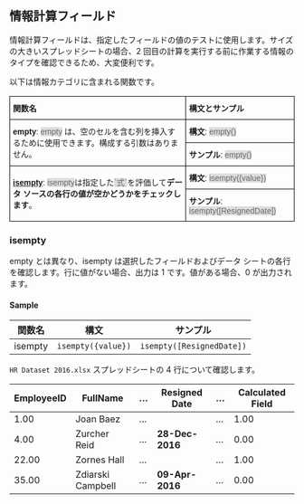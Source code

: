 ## 情報計算フィールド

情報計算フィールドは、指定したフィールドの値のテストに使用します。サイズの大きいスプレッドシートの場合、2 回目の計算を実行する前に作業する情報のタイプを確認できるため、大変便利です。

以下は情報カテゴリに含まれる関数です。

<style type="text/css">
.tg  {border-collapse:collapse;border-spacing:0;}
.tg td{font-family:Arial, sans-serif;font-size:14px;padding:10px 5px;border-style:solid;border-width:1px;overflow:hidden;word-break:normal;border-color:black;}
.tg th{font-family:Arial, sans-serif;font-size:14px;font-weight:normal;padding:10px 5px;border-style:solid;border-width:1px;overflow:hidden;word-break:normal;border-color:black;}
.tg .tg-cly1{text-align:left;vertical-align:middle}
.gray-snippet-cstm{color: #666;background-color: #ddd;}
</style>
<table class="tg">
  <tr>
    <th class="tg-cly1"><span style="font-weight:bold">関数名</span></th>
    <th class="tg-cly1"><span style="font-weight:bold">構文とサンプル</span></th>
  </tr>
  <tr>
    <td class="tg-cly1" rowspan="2"><span style="font-weight:bold">empty</span>: <span class="gray-snippet-cstm">empty</span> は、空のセルを含む列を挿入するために使用できます。構成する引数はありません。</td>
    <td class="tg-cly1"><span style="font-weight:bold">構文</span>:  <span class="gray-snippet-cstm">empty()</span></td>
  </tr>
  <tr>
    <td class="tg-cly1"><span style="font-weight:bold">サンプル</span>:  <span class="gray-snippet-cstm">empty()</span></td>
  </tr>
  <tr>
    <td class="tg-cly1" rowspan="2"><a href="https://https://help.revealbi.io/jp/information-calculated-fields#calculated-isempty"><span style="font-weight:bold">isempty</span></a>: <span class="gray-snippet-cstm">isempty</span>は指定した<span class="gray-snippet-cstm">`式`</span>を評価して<span style="font-weight:bold">データ ソースの各行の値が空かどうかをチェックします</span>。</td>
    <td class="tg-cly1"><span style="font-weight:bold">構文</span>:  <span class="gray-snippet-cstm">isempty({value})</span></td>
  </tr>
  <tr>
    <td class="tg-cly1"><span style="font-weight:bold">サンプル</span>:  <span class="gray-snippet-cstm">isempty([ResignedDate])</span></td>
  </tr>
</table>

<a name='isempty'></a>
### isempty

empty とは異なり、isempty は選択したフィールドおよびデータ シートの各行を確認します。行に値がない場合、出力は 1 です。値がある場合、0 が出力されます。

#### Sample

| 関数名 | 構文             | サンプル                    |
| ------------- | ------------------ | ------------------------- |
| isempty       | `isempty({value})` | `isempty([ResignedDate])` |

`HR Dataset 2016.xlsx` スプレッドシートの 4 行について確認します。

| EmployeeID | FullName          | …​ | Resigned Date   | …​ | Calculated Field |
| ---------- | ----------------- | -- | --------------- | -- | ---------------- |
| 1.00       | Joan Baez         | …​ |                 | …​ | 1.00             |
| 4.00       | Zurcher Reid      | …​ | **28-Dec-2016** | …​ | 0.00             |
| 22.00      | Zornes Hall       | …​ |                 | …​ | 1.00             |
| 35.00      | Zdiarski Campbell | …​ | **09-Apr-2016** | …​ | 0.00             |
